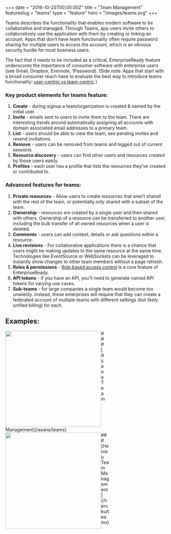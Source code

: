 +++
date = "2016-10-25T00:00:00Z"
title = "Team Management"
featureslug = "teams"
type = "feature"
hero = "/images/teams.svg"
+++

Teams describes the functionality that enables modern software to be collaborative and managed. Through Teams, app users invite others to collaboratively use the application with them by creating or linking an account. Apps that don’t have team functionality often require password sharing for multiple users to access the account, which is an obvious security hurdle for most business users.

The fact that it needs to be included as a critical, EnterpriseReady feature underscores the importance of consumer software with enterprise users (see Gmail, Dropbox, Evernote, 1Password). (Side note: Apps that start with a broad consumer reach have to evaluate the best way to introduce teams functionality: [user-centric vs team-centric](/blog/user-centric-v-team-centric).)

### Key product elements for teams feature:
1. **Create** - during signup a team/organization is created & named by the initial user
1. **Invite** - emails sent to users to invite them to the team. There are interesting trends around automatically assigning all accounts with domain associated email addresses to a primary team.
1. **List** - users should be able to view the team, see pending invites and resend invitations.
1. **Remove** - users can be removed from teams and logged out of current sessions.
1. **Resource discovery** - users can find other users and resources created by those users easily.
1. **Profiles** - each user has a profile that lists the resources they’ve created or contributed to.

### Advanced features for teams:
1. **Private resources** - Allow users to create resources that aren’t shared with the rest of the team, or potentially only shared with a subset of the team.
1. **Ownership** - resources are created by a single user and then shared with others. Ownership of a resource can be transferred to another user, including the bulk transfer of all owned resources when a user is deleted.
1. **Comments** - users can add context, details or ask questions within a resource.
1. **Live revisions** - For collaborative applications there is a chance that users might be making updates to the same resource at the same time. Technologies like EventSource or WebSockets can be leveraged to instantly show changes to other team members without a page refresh.
1. **Roles & permissions** - [Role based access control](/features/role-based-access-control) is a core feature of EnterpriseReady.
1. **API tokens** - if you have an API, you’ll need to generate named API tokens for varying use cases.
1. **Sub-teams** - for large companies a single team would become too unwieldy. Instead, these enterprises will require that they can create a federated account of multiple teams with different settings (but likely unified billing) for each.


## Examples:
<DIV style="float:left">
<a href="/asana/teams"><img src="/asana/images/example.png" width="300px" align="left" style="margin:0;"/></a>
<DIV class="clearfix"></DIV>
### [Asana Team Management](/asana/teams)
</DIV>

<DIV style="float:left">
<a href="/heroku/teams"><img src="/heroku/images/example.png" width="300px" align="left" style="margin:0;"/></a>
<DIV class="clearfix"></DIV>
### [Heroku Team Management](/heroku/teams)
</DIV>
